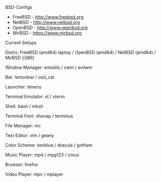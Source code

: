 BSD-Configs
- FreeBSD - http://www.freebsd.org
- NetBSD - http://www.netbsd.org
- OpenBSD - http://www.openbsd.org
- MirBSD - https://www.mirbsd.org

Current Setups

   Distro: FreeBSD (amd64) laptop / OpenBSD (amd64) / NetBSD (amd64) / MirBSD (i386)
   
   Window Manager: wmutils / cwm / evilwm
   
   Bar: lemonbar / osd_cat
   
   Launcher: dmenu
   
   Terminal Emulator: st / xterm
   
   Shell: bash / mksh
   
   Terminal Font: ohsnap / terminus
   
   File Manager: mc
   
   Text Editor: vim / geany
   
   Color Scheme: zenblue / dracula / gotham
   
   Music Player: mpd / mpg123 / cmus
   
   Browser: firefox
   
   Video Player: mpv / mplayer   
